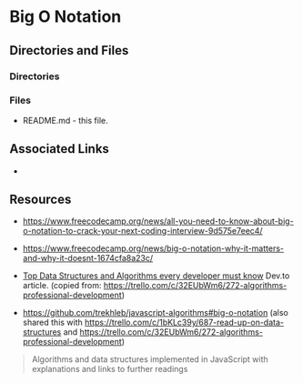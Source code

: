 # Big O Notation

## Directories and Files
### Directories
### Files

* README.md - this file.

## Associated Links

* 

## Resources

* https://www.freecodecamp.org/news/all-you-need-to-know-about-big-o-notation-to-crack-your-next-coding-interview-9d575e7eec4/

* https://www.freecodecamp.org/news/big-o-notation-why-it-matters-and-why-it-doesnt-1674cfa8a23c/

* [Top Data Structures and Algorithms every developer must know](https://dev.to/educative/top-data-structures-and-algorithms-every-developer-must-know-241a) Dev.to article. (copied from: https://trello.com/c/32EUbWm6/272-algorithms-professional-development)

* https://github.com/trekhleb/javascript-algorithms#big-o-notation (also shared this with https://trello.com/c/1bKLc39y/687-read-up-on-data-structures  and https://trello.com/c/32EUbWm6/272-algorithms-professional-development)
>Algorithms and data structures implemented in JavaScript with explanations and links to further readings
